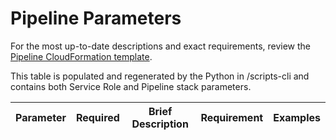 # Pipeline Parameters

For the most up-to-date descriptions and exact requirements, review the [Pipeline CloudFormation template](../cloudformation-pipeline-template/template-pipeline.yml).

This table is populated and regenerated by the Python in /scripts-cli and contains both Service Role and Pipeline stack parameters.

| Parameter | Required | Brief Description | Requirement | Examples | 
| --------- | -------- | ----------------- | ----------- | -------- |

